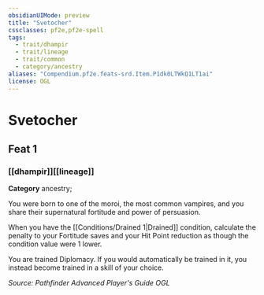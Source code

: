 ```yaml
---
obsidianUIMode: preview
title: "Svetocher"
cssclasses: pf2e,pf2e-spell
tags:
  - trait/dhampir
  - trait/lineage
  - trait/common
  - category/ancestry
aliases: "Compendium.pf2e.feats-srd.Item.P1dk0LTWkQ1LT1ai"
license: OGL
---
```

# Svetocher
## Feat 1
### [[dhampir]][[lineage]]

**Category** ancestry; 




You were born to one of the moroi, the most common vampires, and you share their supernatural fortitude and power of persuasion.

When you have the [[Conditions/Drained 1|Drained]] condition, calculate the penalty to your Fortitude saves and your Hit Point reduction as though the condition value were 1 lower.

You are trained Diplomacy. If you would automatically be trained in it, you instead become trained in a skill of your choice.

*Source: Pathfinder Advanced Player's Guide*
*OGL*